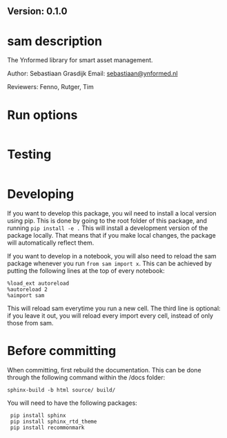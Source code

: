## Version: 0.1.0

# sam description

The Ynformed library for smart asset management.

Author: Sebastiaan Grasdijk
Email: sebastiaan@ynformed.nl

Reviewers: Fenno, Rutger, Tim

# Run options

``` 
```

# Testing

```
```

# Developing

If you want to develop this package, you wil need to install a local version using pip.
This is done by going to the root folder of this package, and running `pip install -e .`
This will install a development version of the package locally. That means that if you
make local changes, the package will automatically reflect them. 

If you want to develop in a notebook, you will also need to reload the sam package 
whenever you run `from sam import x`. This can be achieved by putting the following
lines at the top of every notebook:
```
%load_ext autoreload
%autoreload 2
%aimport sam
```
This will reload sam everytime you run a new cell. The third line is optional: if you 
leave it out, you will reload every import every cell, instead of only those from sam.


# Before committing
When committing, first rebuild the documentation. This can be done through the following command within the /docs folder:


```
sphinx-build -b html source/ build/
```

You will need to have the following packages:
```
 pip install sphinx
 pip install sphinx_rtd_theme
 pip install recommonmark
```


